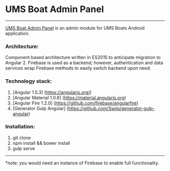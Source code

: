 # UMS Boat Admin Panel
---
[UMS Boat Admin Panel](https://umsboats.firebaseapp.com/) is an admin module for UMS Boats Android application.

### Architecture:
Component based architecture written in ES2015 to anticipate migration to Angular 2. Firebase is used as a backend; however, authentication and data services wrap Firebase methods to easily switch backend upon need.

### Technology stack:
1. [Angular 1.5.3] (https://angularjs.org/)
2. [Angular Material 1.0.8] (https://material.angularjs.org)
3. [Angular Fire 1.2.0] (https://github.com/firebase/angularfire)
4. [Generator Gulp Angular] (https://github.com/Swiip/generator-gulp-angular)

### Installation:
1. git clone
2. npm install && bower install
3. gulp serve
---

*note: you would need an instance of Firebase to enable full functionality.
